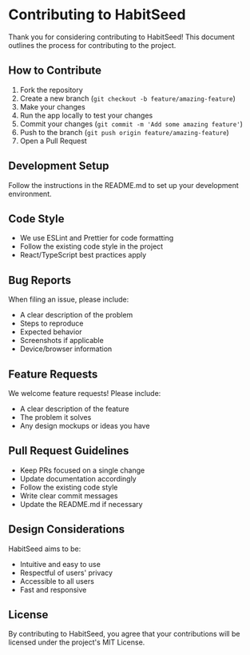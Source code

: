 # Contributing to HabitSeed

Thank you for considering contributing to HabitSeed! This document outlines the process for contributing to the project.

## How to Contribute

1. Fork the repository
2. Create a new branch (`git checkout -b feature/amazing-feature`)
3. Make your changes
4. Run the app locally to test your changes
5. Commit your changes (`git commit -m 'Add some amazing feature'`)
6. Push to the branch (`git push origin feature/amazing-feature`)
7. Open a Pull Request

## Development Setup

Follow the instructions in the README.md to set up your development environment.

## Code Style

- We use ESLint and Prettier for code formatting
- Follow the existing code style in the project
- React/TypeScript best practices apply

## Bug Reports

When filing an issue, please include:

- A clear description of the problem
- Steps to reproduce
- Expected behavior
- Screenshots if applicable
- Device/browser information

## Feature Requests

We welcome feature requests! Please include:

- A clear description of the feature
- The problem it solves
- Any design mockups or ideas you have

## Pull Request Guidelines

- Keep PRs focused on a single change
- Update documentation accordingly
- Follow the existing code style
- Write clear commit messages
- Update the README.md if necessary

## Design Considerations

HabitSeed aims to be:

- Intuitive and easy to use
- Respectful of users' privacy
- Accessible to all users
- Fast and responsive

## License

By contributing to HabitSeed, you agree that your contributions will be licensed under the project's MIT License. 
